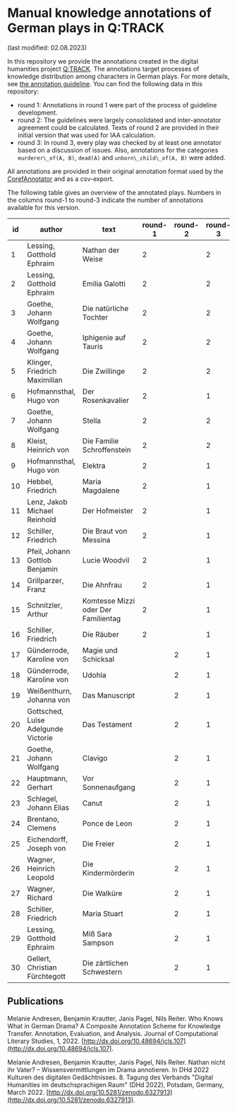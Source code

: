 # Manual knowledge annotations of German plays in Q:TRACK
(last modified: 02.08.2023)

In this repository we provide the annotations created 
in the digital humanities project [Q:TRACK](https://quadrama.github.io/). 
The annotations target processes of knowledge distribution among characters in German plays. 
For more details, see [the annotation guideline](https://zenodo.org/record/5729707). 
You can find the following data in this repository:

- round 1: Annotations in round 1 were part of the process of guideline development. 
- round 2: The guidelines were largely consolidated and inter-annotator agreement could be calculated. Texts of round 2 are provided in their initial version that was used for IAA calculation.
- round 3: In round 3, every play was checked by at least one annotator based on a discussion of issues. Also, annotations for the categories ``murderer\_of(A, B)``, ``dead(A)`` and ``unborn\_child\_of(A, B)`` were added.

All annotations are provided in their original annotation format used by the 
[CorefAnnotator](https://github.com/nilsreiter/CorefAnnotator/) and as a csv-export.

The following table gives an overview of the annotated plays. 
Numbers in the columns round-1 to round-3 indicate the number of annotations available for this version.

| id | author                              | text                                | round-1 | round-2 | round-3 |
|----|-------------------------------------|-------------------------------------|---------|---------|---------|
| 1  | Lessing, Gotthold Ephraim           | Nathan der Weise                    | 2       |         | 2       |
| 2  | Lessing, Gotthold Ephraim           | Emilia Galotti                      | 2       |         | 2       |
| 3  | Goethe, Johann Wolfgang             | Die natürliche Tochter              | 2       |         | 2       |
| 4  | Goethe, Johann Wolfgang             | Iphigenie auf Tauris                | 2       |         | 2       |
| 5  | Klinger, Friedrich Maximilian       | Die Zwillinge                       | 2       |         | 2       |
| 6  | Hofmannsthal, Hugo von              | Der Rosenkavalier                   | 2       |         | 1       |
| 7  | Goethe, Johann Wolfgang             | Stella                              | 2       |         | 2       |
| 8  | Kleist, Heinrich von                | Die Familie Schroffenstein          | 2       |         | 2       |
| 9  | Hofmannsthal, Hugo von              | Elektra                             | 2       |         | 1       |
| 10 | Hebbel, Friedrich                   | Maria Magdalene                     | 2       |         | 1       |
| 11 | Lenz, Jakob Michael Reinhold        | Der Hofmeister                      | 2       |         | 1       |
| 12 | Schiller, Friedrich                 | Die Braut von Messina               | 2       |         | 1       |
| 13 | Pfeil, Johann Gottlob Benjamin      | Lucie Woodvil                       | 2       |         | 1       |
| 14 | Grillparzer, Franz                  | Die Ahnfrau                         | 2       |         | 1       |
| 15 | Schnitzler, Arthur                  | Komtesse Mizzi oder Der Familientag | 2       |         | 1       |
| 16 | Schiller, Friedrich                 | Die Räuber                          | 2       |         | 1       |
| 17 | Günderrode, Karoline von             | Magie und Schicksal                |         | 2       | 1       |
| 18 | Günderrode, Karoline von             | Udohla                             |         | 2       | 1       |
| 19 | Weißenthurn, Johanna von            | Das Manuscript                      |         | 2       | 1       |
| 20 | Gottsched, Luise Adelgunde Victorie | Das Testament                       |         | 2       | 1       |
| 21 | Goethe, Johann Wolfgang             | Clavigo                             |         | 2       | 1       |
| 22 | Hauptmann, Gerhart                  | Vor Sonnenaufgang                   |         | 2       | 1       |
| 23 | Schlegel, Johann Elias              | Canut                               |         | 2       | 1       |
| 24 | Brentano, Clemens                   | Ponce de Leon                       |         | 2       | 1       |
| 25 | Eichendorff, Joseph von             | Die Freier                          |         | 2       | 1       |
| 26 | Wagner, Heinrich Leopold            | Die Kindermörderin                  |         | 2       | 1       |
| 27 | Wagner, Richard                     | Die Walküre                         |         | 2       | 1       |
| 28 | Schiller, Friedrich                 | Maria Stuart                        |         | 2       | 1       |
| 29 | Lessing, Gotthold Ephraim           | Miß Sara Sampson                    |         | 2       | 1       |
| 30 | Gellert, Christian Fürchtegott      | Die zärtlichen Schwestern           |         | 2       | 1       |

## Publications

Melanie Andresen, Benjamin Krautter, Janis Pagel, Nils Reiter. Who Knows What in German Drama? A Composite Annotation Scheme for Knowledge Transfer. Annotation, Evaluation, and Analysis. Journal of Computational Literary Studies, 1, 2022. [http://dx.doi.org/10.48694/jcls.107](http://dx.doi.org/10.48694/jcls.107).

Melanie Andresen, Benjamin Krautter, Janis Pagel, Nils Reiter. Nathan nicht ihr Vater? – Wissensvermittlungen im Drama annotieren. In DHd 2022 Kulturen des digitalen Gedächtnisses. 8. Tagung des Verbands "Digital Humanities im deutschsprachigen Raum" (DHd 2022), Potsdam, Germany, March 2022. [http://dx.doi.org/10.5281/zenodo.6327913](http://dx.doi.org/10.5281/zenodo.6327913).
